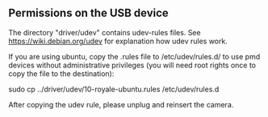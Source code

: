 Permissions on the USB device
-----------------------------

The directory "driver/udev" contains udev-rules files.
See https://wiki.debian.org/udev for explanation how
udev rules work.

If you are using ubuntu, copy the .rules file to
/etc/udev/rules.d/ to use pmd devices without administrative
privileges (you will need root rights once to copy the file
to the destination):

sudo cp ../driver/udev/10-royale-ubuntu.rules /etc/udev/rules.d

After copying the udev rule, please unplug and reinsert the camera.
